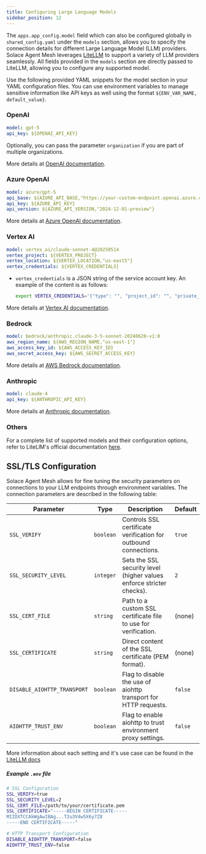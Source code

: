 ```yaml
---
title: Configuring Large Language Models
sidebar_position: 12
---
```


The `apps.app_config.model` field which can also be configured globally in `shared_config.yaml` under the `models` section, allows you to specify the connection details for different Large Language Model (LLM) providers. Solace Agent Mesh leverages [LiteLLM](https://docs.litellm.ai/docs/providers) to support a variety of LLM providers seamlessly. All fields provided in the `models` section are directly passed to LiteLLM, allowing you to configure any supported model.

Use the following provided YAML snippets for the model section in your YAML configuration files. You can use environment variables to manage sensitive information like API keys as well using the format `${ENV_VAR_NAME, default_value}`.

### OpenAI

```yaml
model: gpt-5
api_key: ${OPENAI_API_KEY}
```

Optionally, you can pass the parameter `organization` if you are part of multiple organizations.

More details at [OpenAI documentation](https://docs.litellm.ai/docs/providers/openai).

### Azure OpenAI

```yaml
model: azure/gpt-5
api_base: ${AZURE_API_BASE,"https://your-custom-endpoint.openai.azure.com/"}
api_key: ${AZURE_API_KEY}
api_version: ${AZURE_API_VERSION,"2024-12-01-preview"}
```

More details at [Azure OpenAI documentation](https://docs.litellm.ai/docs/providers/azure/).

### Vertex AI


```yaml
model: vertex_ai/claude-sonnet-4@20250514
vertex_project: ${VERTEX_PROJECT}
vertex_location: ${VERTEX_LOCATION,"us-east5"}
vertex_credentials: ${VERTEX_CREDENTIALS}
```

- `vertex_credentials` is a JSON string of the service account key.
  An example of the content is as follows:
  ```sh
  export VERTEX_CREDENTIALS='{"type": "", "project_id": "", "private_key_id": "", "private_key": "", "client_email": "", "client_id": "", "auth_uri": "", "token_uri": "", "auth_provider_x509_cert_url": "", "client_x509_cert_url": "", "universe_domain": ""}'
  ```

More details at [Vertex AI documentation](https://docs.litellm.ai/docs/providers/vertex).

### Bedrock


```yaml
model: bedrock/anthropic.claude-3-5-sonnet-20240620-v1:0
aws_region_name: ${AWS_REGION_NAME,"us-east-1"}
aws_access_key_id: ${AWS_ACCESS_KEY_ID}
aws_secret_access_key: ${AWS_SECRET_ACCESS_KEY}
```

More details at [AWS Bedrock documentation](https://docs.litellm.ai/docs/providers/bedrock).

### Anthropic


```yaml
model: claude-4
api_key: ${ANTHROPIC_API_KEY}
```

More details at [Anthropic documentation](https://docs.litellm.ai/docs/providers/anthropic).



### Others

For a complete list of supported models and their configuration options, refer to LiteLlM's official documentation [here](https://docs.litellm.ai/docs/providers).

## SSL/TLS Configuration 

Solace Agent Mesh allows for fine tuning the security parameters on connections to your LLM endpoints through environment variables. The connection parameters are described in the following table:

| Parameter                  | Type      | Description                                                        | Default   |
|----------------------------|-----------|--------------------------------------------------------------------|-----------|
| `SSL_VERIFY`               | `boolean` | Controls SSL certificate verification for outbound connections.    | `true`    |
| `SSL_SECURITY_LEVEL`       | `integer` | Sets the SSL security level (higher values enforce stricter checks). | `2`       |
| `SSL_CERT_FILE`            | `string`  | Path to a custom SSL certificate file to use for verification.     | (none)    |
| `SSL_CERTIFICATE`          | `string`  | Direct content of the SSL certificate (PEM format).                | (none)    |
| `DISABLE_AIOHTTP_TRANSPORT`| `boolean` | Flag to disable the use of aiohttp transport for HTTP requests.    | `false`   |
| `AIOHTTP_TRUST_ENV`        | `boolean` | Flag to enable aiohttp to trust environment proxy settings.        | `false`   |

More information about each setting and it's use case can be found in the [LiteLLM docs](https://docs.litellm.ai/docs/guides/security_settings) 

##### Example `.env` file
```bash
# SSL Configuration
SSL_VERIFY=true
SSL_SECURITY_LEVEL=2
SSL_CERT_FILE=/path/to/your/certificate.pem
SSL_CERTIFICATE="-----BEGIN CERTIFICATE-----
MIIDXTCCAkWgAwIBAg...T2u3V4w5X6y7Z8
-----END CERTIFICATE-----"

# HTTP Transport Configuration
DISABLE_AIOHTTP_TRANSPORT=false
AIOHTTP_TRUST_ENV=false
```